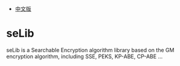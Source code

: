 * [中文版](./README_CN.md)

# seLib
seLib is a Searchable Encryption algorithm library based on the GM encryption algorithm, including SSE, PEKS, KP-ABE, CP-ABE ...
